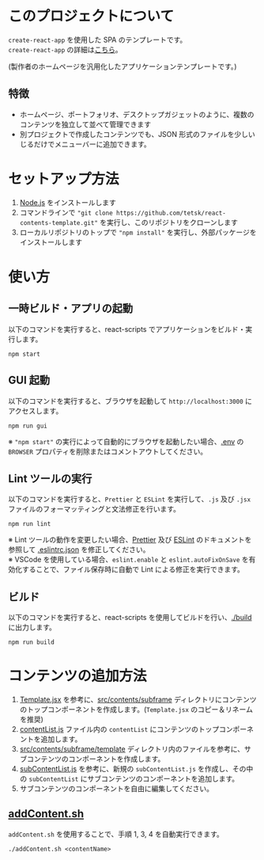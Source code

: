 # このプロジェクトについて
`create-react-app` を使用した SPA のテンプレートです。\
`create-react-app` の詳細は[こちら](https://github.com/facebook/create-react-app/blob/master/README.md)。

(製作者のホームページを汎用化したアプリケーションテンプレートです。)

## 特徴
* ホームページ、ポートフォリオ、デスクトップガジェットのように、複数のコンテンツを独立して並べて管理できます
* 別プロジェクトで作成したコンテンツでも、JSON 形式のファイルを少しいじるだけでメニューバーに追加できます。

# セットアップ方法

1. [Node.js](https://nodejs.org/ja/) をインストールします
2. コマンドラインで `"git clone https://github.com/tetsk/react-contents-template.git"` を実行し、このリポジトリをクローンします
3. ローカルリポジトリのトップで `"npm install"` を実行し、外部パッケージをインストールします

# 使い方

## 一時ビルド・アプリの起動
以下のコマンドを実行すると、react-scripts でアプリケーションをビルド・実行します。
```
npm start
```

## GUI 起動
以下のコマンドを実行すると、ブラウザを起動して `http://localhost:3000` にアクセスします。
```
npm run gui
```
※ `"npm start"` の実行によって自動的にブラウザを起動したい場合、[.env](./.env) の `BROWSER` プロパティを削除またはコメントアウトしてください。

## Lint ツールの実行
以下のコマンドを実行すると、`Prettier` と `ESLint` を実行して、`.js` 及び `.jsx` ファイルのフォーマッティングと文法修正を行います。
```
npm run lint
```
※ Lint ツールの動作を変更したい場合、[Prettier](https://prettier.io/) 及び [ESLint](https://eslint.org/) のドキュメントを参照して [.eslintrc.json](./.eslintrc.json) を修正してください。\
※ VSCode を使用している場合、`eslint.enable` と `eslint.autoFixOnSave` を有効化することで、ファイル保存時に自動で Lint による修正を実行できます。

## ビルド
以下のコマンドを実行すると、react-scripts を使用してビルドを行い、[./build](./build) に出力します。
```
npm run build
```

# コンテンツの追加方法

1. [Template.jsx](./src/contents/subframe/Template.jsx) を参考に、[src/contents/subframe](./src/contents/subframe) ディレクトリにコンテンツのトップコンポーネントを作成します。(`Template.jsx` のコピー＆リネームを推奨)
2. [contentList.js](./src/contents/subframe/contentList.js) ファイル内の `contentList` にコンテンツのトップコンポーネントを追加します。
3. [src/contents/subframe/template](./src/contents/subframe/template) ディレクトリ内のファイルを参考に、サブコンテンツのコンポーネントを作成します。
4. [subContentList.js](./src/contents/subframe/template/subContentList.js) を参考に、新規の `subContentList.js` を作成し、その中の `subContentList` にサブコンテンツのコンポーネントを追加します。
5. サブコンテンツのコンポーネントを自由に編集してください。

## [addContent.sh](./addContent.sh)
`addContent.sh` を使用することで、手順 1, 3, 4 を自動実行できます。
```
./addContent.sh <contentName>
```
